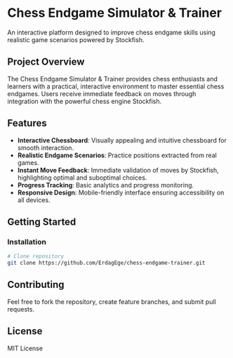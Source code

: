 # Chess Endgame Simulator & Trainer

An interactive platform designed to improve chess endgame skills using realistic game scenarios powered by Stockfish.

## Project Overview

The Chess Endgame Simulator & Trainer provides chess enthusiasts and learners with a practical, interactive environment to master essential chess endgames. Users receive immediate feedback on moves through integration with the powerful chess engine Stockfish.

## Features

* **Interactive Chessboard**: Visually appealing and intuitive chessboard for smooth interaction.
* **Realistic Endgame Scenarios**: Practice positions extracted from real games.
* **Instant Move Feedback**: Immediate validation of moves by Stockfish, highlighting optimal and suboptimal choices.
* **Progress Tracking**: Basic analytics and progress monitoring.
* **Responsive Design**: Mobile-friendly interface ensuring accessibility on all devices.

## Getting Started

### Installation

```sh
# Clone repository
git clone https://github.com/ErdagEge/chess-endgame-trainer.git
```

## Contributing

Feel free to fork the repository, create feature branches, and submit pull requests.

## License

MIT License
